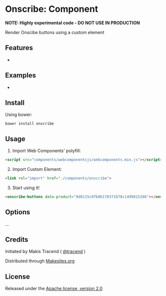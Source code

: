 # Onscribe: Component

**NOTE: Highly experimental code - DO NOT USE IN PRODUCTION**

Render Onscibe buttons using a custom element


## Features

*


## Examples

*


## Install

Using bower:
```
bower install onscribe
```

## Usage

1. Import Web Components' polyfill:

```html
<script src="components/webcomponentsjs/webcomponents.min.js"></script>
```

2. Import Custom Element:

```html
<link rel="import" href="./components/onscribe">
```

3. Start using it!

```html
<onscribe-buttons data-product="8d8115c0fb86170371b78c1499815266"></onscribe-buttons>
```


## Options

...


## Credits

Initiated by Makis Tracend ( [@tracend](http://github.com/tracend) )

Distributed through [Makesites.org](http://makesites.org)


## License

Released under the [Apache license, version 2.0](http://makesites.org/licenses/APACHE-2.0)
